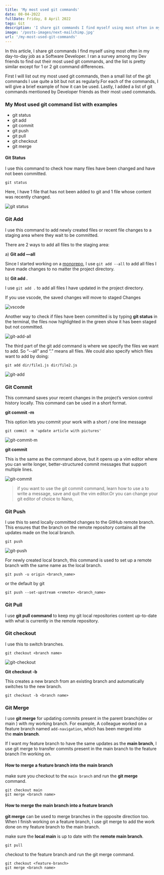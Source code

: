 ```yaml
---
title: 'My most used git commands'
date: 08-04-2022
fullDate: Friday, 8 April 2022
tags: Git
description: 'I share git commands I find myself using most often in my day-to-day job as a Software Developer'
image: '/posts-images/next-mailchimp.jpg'
url: '/my-most-used-git-commands'
---
```


In this article, I share git commands I find myself using most often in my day-to-day job as a Software Developer. I ran a survey among my Dev friends to find out their most used git commands, and the list is pretty similar except for 1 or 2 git command differences.

First I will list out my most used git commands, then a small list of the git commands I use quite a bit but not as regularly.For each of the commands, I will give a brief example of how it can be used. Lastly, I added a list of git commands mentioned by Developer friends as their most used commands.

### My Most used git command list with examples

- git status
- git add
- git commit
- git push
- git pull
- git checkout
- git merge


#### Git Status

I use this command to check how many files have been changed and have not been committed.

```
git status
```

Here, I have 1 file that has not been added to git and 1 file whose content was recently changed.

![git status](/posts-images/git-commands/git-status-result.png)


### Git Add

I use this command to add newly created files or recent file changes to a staging area where they wait to be committed.

There are 2 ways to add all files to the staging area:

a) **Git add —all**

Since I started working on a [monorepo](https://en.wikipedia.org/wiki/Monorepo#:~:text=In%20version%20control%20systems%2C%20a,as%20a%20'shared%20codebase'.), I use `git add --all` to add all files I have made changes to no matter the project directory.

b) **Git add .**

I use `git add .` to add all files I have updated in the project directory.

If you use vscode, the saved changes will move to staged Changes

![vscode](/posts-images/git-commands/vscode-staged-changes.png)

Another way to check if files have been committed is by typing **git status** in the terminal, the files now highlighted in the green show it has been staged but not committed.

![git-add-all](/posts-images/git-commands/git-add-all.png)

The third part of the git add command is where we specify the files we want to add. So “--all” and “.” means all files. We could also specify which files want to add by doing: 

```
git add dir/file1.js dir/file2.js
```
![git-add](/posts-images/git-commands/git-add.png)

### Git Commit

This command saves your recent changes in the project’s version control history locally.
This command can be used in a short format.

**git commit -m <message>**

This option lets you commit your work with a short / one line message

```
git commit -m 'update article with pictures'
```


![git-commit-m](/posts-images/git-commands/git-commit-m.png)

**git commit**

This is the same as the command above, but it opens up a vim editor where you can write longer, better-structured commit messages that support multiple lines.

![git-commit](/posts-images/git-commands/git-commit.png)

>  if you want to use the git commit command, learn how to use a to write a message, save and quit the vim editor.Or you can change your git editor of choice to Nano, 

### Git Push

I use this to send locally committed changes to the GitHub remote branch. This ensures that the branch on the remote repository contains all the updates made on the local branch.

```
git push
```

![git-push](/posts-images/git-commands/git-push.png)

For newly created local branch, this command is used to set up a remote branch with the same name as the local branch.

```
git push -u origin <branch_name>
```
or the default by git

```
git push --set-upstream <remote> <branch_name>
```

### Git Pull

I use **git pull command** to keep my git local repositories content up-to-date with what is currently in the remote repository.

### Git checkout

I use this to switch branches.

```
git checkout <branch name>
```

![git-checkout](/posts-images/git-commands/git-checkout.png)

**Git checkout -b**

This creates a new branch from an existing branch and  automatically switches to the new branch.

```
git checkout -b <branch name>
```

### Git Merge

I use **git merge** for updating commits present in the parent branch(dev or main ) with my working branch. For example, A colleague worked on a feature branch named `add-navigation`, which has been merged into the **main branch**.

 If I want my feature branch to have the same updates as the **main branch**, I use git merge to transfer commits present in the main branch to the feature branch I’m working on.

 #### How to merge a feature branch into the main branch

make sure you checkout to the `main branch`  and run the **git merge** command.

```
git checkout main
git merge <branch name>
```

#### How to merge the main branch into a feature branch

**git merge** can be used to merge branches in the opposite direction too. When I finish working on a feature branch, I use git merge to add the work done on my feature branch to the main branch.

make sure the **local main** is up to date with the **remote main branch**.

```
git pull
```
checkout to the feature branch and run the git merge command.

```
git checkout <feature-branch>
git merge <branch name>
```
